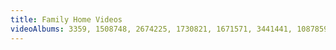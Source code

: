 ```yaml
---
title: Family Home Videos
videoAlbums: 3359, 1508748, 2674225, 1730821, 1671571, 3441441, 1087859, 1818656, 1621831, 2116098, 9123002
---
```

